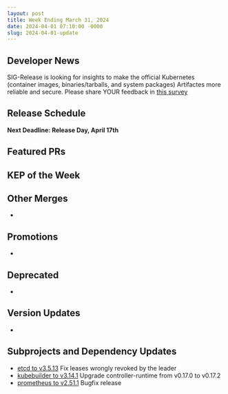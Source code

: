 ```yaml
---
layout: post
title: Week Ending March 31, 2024
date: 2024-04-01 07:10:00 -0000
slug: 2024-04-01-update
---
```


## Developer News

SIG-Release is looking for insights to make the official Kubernetes (container images, binaries/tarballs, and system packages) Artifactes more reliable and secure. Please share YOUR feedback in [this survey](https://bit.ly/k8s-artifacts-survey)



## Release Schedule

**Next Deadline: Release Day, April 17th**


## Featured PRs


## KEP of the Week


## Other Merges

*

## Promotions

*

## Deprecated

*

## Version Updates

*

## Subprojects and Dependency Updates

* [etcd to v3.5.13](https://github.com/etcd-io/etcd/releases/tag/v3.5.13) Fix leases wrongly revoked by the leader
* [kubebuilder to v3.14.1](https://github.com/kubernetes-sigs/kubebuilder/releases/v3.14.1) Upgrade controller-runtime from v0.17.0 to v0.17.2
* [prometheus to v2.51.1](https://github.com/prometheus/prometheus/releases/tag/v2.51.1) Bugfix release
